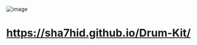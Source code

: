 ![image](https://user-images.githubusercontent.com/96056167/166851766-df092774-2a58-4f8a-b869-94c656156506.png)

# https://sha7hid.github.io/Drum-Kit/
